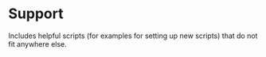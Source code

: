 # Support 

Includes helpful scripts (for examples for setting up new scripts) that do not fit anywhere else.


